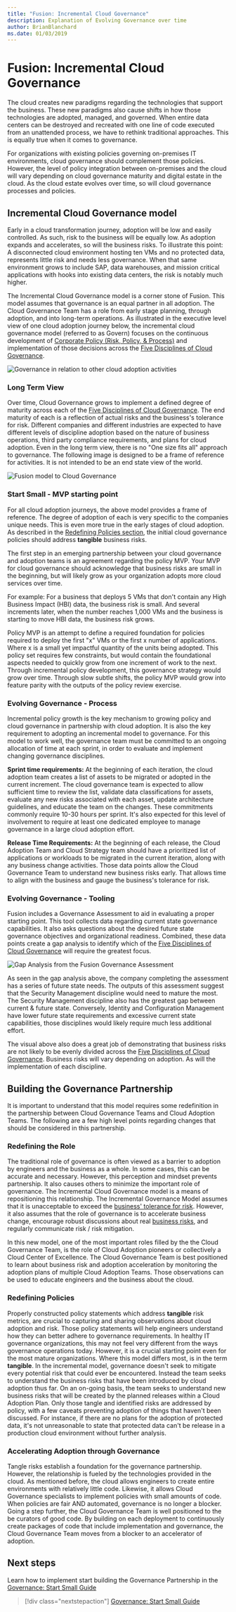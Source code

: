 ```yaml
---
title: "Fusion: Incremental Cloud Governance"
description: Explanation of Evolving Governance over time
author: BrianBlanchard
ms.date: 01/03/2019
---
```


# Fusion: Incremental Cloud Governance

The cloud creates new paradigms regarding the technologies that support the business. These new paradigms also cause shifts in how those technologies are adopted, managed, and governed. When entire data centers can be destroyed and recreated with one line of code executed from an unattended process, we have to rethink traditional approaches. This is equally true when it comes to governance.

For organizations with existing policies governing on-premises IT environments, cloud governance should complement those policies. However, the level of policy integration between on-premises and the cloud will vary depending on cloud governance maturity and digital estate in the cloud. As the cloud estate evolves over time, so will cloud governance processes and policies.

## Incremental Cloud Governance model

Early in a cloud transformation journey, adoption will be low and easily controlled. As such, risk to the business will be equally low. As adoption expands and accelerates, so will the business risks. To illustrate this point: A disconnected cloud environment hosting ten VMs and no protected data, represents little risk and needs less governance. When that same environment grows to include SAP, data warehouses, and mission critical applications with hooks into existing data centers, the risk is notably much higher.

The Incremental Cloud Governance model is a corner stone of Fusion. This model assumes that governance is an equal partner in all adoption. The Cloud Governance Team has a role from early stage planning, through adoption, and into long-term operations. As illustrated in the executive level view of one cloud adoption journey below, the incremental cloud governance model (referred to as Govern) focuses on the continuous development of [Corporate Policy (Risk, Policy, & Process)](./policy-compliance/overview.md) and implementation of those decisions across the [Five Disciplines of Cloud Governance](./governance-disciplines.md).

![Governance in relation to other cloud adoption activities](../_images/operational-transformation-executive-view.png)

### Long Term View

Over time, Cloud Governance grows to implement a defined degree of maturity across each of the [Five Disciplines of Cloud Governance](./governance-disciplines.md). The end maturity of each is a reflection of actual risks and the business's tolerance for risk. Different companies and different industries are expected to have different levels of discipline adoption based on the nature of business operations, third party compliance requirements, and plans for cloud adoption. Even in the long term view, there is no "One size fits all" approach to governance. The following image is designed to be a frame of reference for activities. It is not intended to be an end state view of the world.

![Fusion model to Cloud Governance](../_images/operational-transformation-govern-highres.png)

### Start Small - MVP starting point

For all cloud adoption journeys, the above model provides a frame of reference. The degree of adoption of each is very specific to the companies unique needs. This is even more true in the early stages of cloud adoption. As described in the [Redefining Policies section](#redefining-policies), the initial cloud governance policies should address **tangible** business risks.

The first step in an emerging partnership between your cloud governance and adoption teams is an agreement regarding the policy MVP. Your MVP for cloud governance should acknowledge that business risks are small in the beginning, but will likely grow as your organization adopts more cloud services over time.

For example: For a business that deploys 5 VMs that don't contain any High Business Impact (HBI) data, the business risk is small. And several increments later, when the number reaches 1,000 VMs and the business is starting to move HBI data, the business risk grows.

Policy MVP is an attempt to define a required foundation for policies required to deploy the first "x" VMs or the first x number of applications. Where x is a small yet impactful quantity of the units being adopted. This policy set requires few constraints, but would contain the foundational aspects needed to quickly grow from one increment of work to the next. Through incremental policy development, this governance strategy would grow over time. Through slow subtle shifts, the policy MVP would grow into feature parity with the outputs of the policy review exercise.

### Evolving Governance - Process

Incremental policy growth is the key mechanism to growing policy and cloud governance in partnership with cloud adoption. It is also the key requirement to adopting an incremental model to governance. For this model to work well, the governance team must be committed to an ongoing allocation of time at each sprint, in order to evaluate and implement changing governance disciplines.

**Sprint time requirements:** At the beginning of each iteration, the cloud adoption team creates a list of assets to be migrated or adopted in the current increment. The cloud governance team is expected to allow sufficient time to review the list, validate data classifications for assets, evaluate any new risks associated with each asset, update architecture guidelines, and educate the team on the changes. These commitments commonly require 10-30 hours per sprint. It's also expected for this level of involvement to require at least one dedicated employee to manage governance in a large cloud adoption effort.

**Release Time Requirements:** At the beginning of each release, the Cloud Adoption Team and Cloud Strategy team should have a prioritized list of applications or workloads to be migrated in the current iteration, along with any business change activities. Those data points allow the Cloud Governance Team to understand new business risks early. That allows time to align with the business and gauge the business's tolerance for risk.

### Evolving Governance - Tooling

Fusion includes a Governance Assessment to aid in evaluating a proper starting point. This tool collects data regarding current state governance capabilities. It also asks questions about the desired future state governance objectives and organizational readiness. Combined, these data points create a gap analysis to identify which of the [Five Disciplines of Cloud Governance](./governance-disciplines.md) will require the greatest focus.

![Gap Analysis from the Fusion Governance Assessment](../_images/governance/assessment-gap-analysis.png)

As seen in the gap analysis above, the company completing the assessment has a series of future state needs. The outputs of this assessment suggest that the Security Management discipline would need to mature the most. The Security Management discipline also has the greatest gap between current & future state. Conversely, Identity and Configuration Management have lower future state requirements and excessive current state capabilities, those disciplines would likely require much less additional effort.

The visual above also does a great job of demonstrating that business risks are not likely to be evenly divided across the [Five Disciplines of Cloud Governance](./governance-disciplines.md). Business risks will vary depending on adoption. As will the implementation of each discipline.

## Building the Governance Partnership

It is important to understand that this model requires some redefinition in the partnership between Cloud Governance Teams and Cloud Adoption Teams. The following are a few high level points regarding changes that should be considered in this partnership.

### Redefining the Role

The traditional role of governance is often viewed as a barrier to adoption by engineers and the business as a whole. In some cases, this can be accurate and necessary. However, this perception and mindset prevents partnership. It also causes others to minimize the important role of governance. The Incremental Cloud Governance model is a means of repositioning this relationship. The Incremental Governance Model assumes that it is unacceptable to exceed the [business' tolerance for risk](./policy-compliance/risk-tolerance.md). However, it also assumes that the role of governance is to accelerate business change, encourage robust discussions about real [business risks](./policy-compliance/understanding-business-risk.md), and regularly communicate risk / risk mitigation.

In this new model, one of the most important roles filled by the the Cloud Governance Team, is the role of Cloud Adoption pioneers or collectively a Cloud Center of Excellence. The Cloud Governance Team is best positioned to learn about business risk and adoption acceleration by monitoring the adoption plans of multiple Cloud Adoption Teams. Those observations can be used to educate engineers and the business about the cloud.

### Redefining Policies

Properly constructed policy statements which address **tangible** risk metrics, are crucial to capturing and sharing observations about cloud adoption and risk. Those policy statements will help engineers understand how they can better adhere to governance requirements. In healthy IT governance organizations, this may not feel very different from the ways governance operations today. However, it is a crucial starting point even for the most mature organizations. Where this model differs most, is in the term **tangible**. In the incremental model, governance doesn't seek to mitigate every potential risk that could ever be encountered. Instead the team seeks to understand the business risks that have been introduced by cloud adoption thus far. On an on-going basis, the team seeks to understand new business risks that will be created by the planned releases within a Cloud Adoption Plan. Only those tangle and identified risks are addressed by policy, with a few caveats preventing adoption of things that haven't been discussed. For instance, if there are no plans for the adoption of protected data, it's not unreasonable to state that protected data can't be release in a production cloud environment without further analysis.

### Accelerating Adoption through Governance

Tangle risks establish a foundation for the governance partnership. However, the relationship is fueled by the technologies provided in the cloud. As mentioned before, the cloud allows engineers to create entire environments with relatively little code. Likewise, it allows Cloud Governance specialists to implement policies with small amounts of code. When policies are fair AND automated, governance is no longer a blocker. Going a step further, the Cloud Governance Team is well positioned to the be curators of good code. By building on each deployment to continuously create packages of code that include implementation and governance, the Cloud Governance Team moves from a blocker to an accelerator of adoption.

## Next steps

Learn how to implement start building the Governance Partnership in the [Governance: Start Small Guide](./start-small.md)
> [!div class="nextstepaction"]
> [Governance: Start Small Guide](./start-small.md)